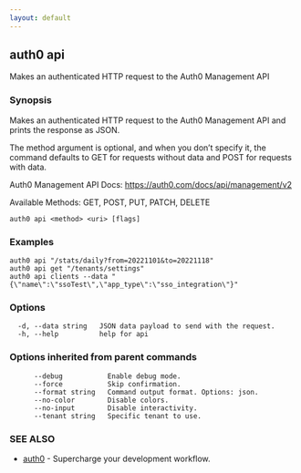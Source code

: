 ```yaml
---
layout: default
---
```

## auth0 api

Makes an authenticated HTTP request to the Auth0 Management API

### Synopsis

Makes an authenticated HTTP request to the Auth0 Management API and prints the response as JSON.

The method argument is optional, and when you don’t specify it, the command defaults to GET for requests without data and POST for requests with data.

Auth0 Management API Docs:
  https://auth0.com/docs/api/management/v2

Available Methods:
  GET, POST, PUT, PATCH, DELETE

```
auth0 api <method> <uri> [flags]
```

### Examples

```
auth0 api "/stats/daily?from=20221101&to=20221118"
auth0 api get "/tenants/settings"
auth0 api clients --data "{\"name\":\"ssoTest\",\"app_type\":\"sso_integration\"}"

```

### Options

```
  -d, --data string   JSON data payload to send with the request.
  -h, --help          help for api
```

### Options inherited from parent commands

```
      --debug           Enable debug mode.
      --force           Skip confirmation.
      --format string   Command output format. Options: json.
      --no-color        Disable colors.
      --no-input        Disable interactivity.
      --tenant string   Specific tenant to use.
```

### SEE ALSO

* [auth0](/auth0-cli/)	 - Supercharge your development workflow.

